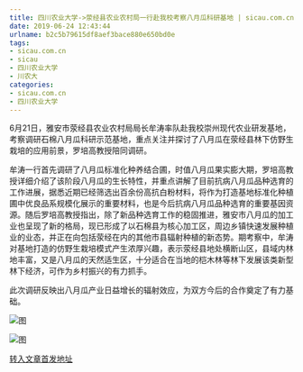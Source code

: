 ```yaml
---
title: 四川农业大学->荥经县农业农村局一行赴我校考察八月瓜科研基地 | sicau.com.cn
date: 2019-06-24 12:43:44
urlname: b2c5b79615df8aef3bace880e650bd0e
tags: 
- sicau.com.cn
- sicau
- 四川农业大学
- 川农大
categories:
- sicau.com.cn
- 四川农业大学
---
```



6月21日，雅安市荥经县农业农村局局长牟涛率队赴我校崇州现代农业研发基地，考察调研石棉八月瓜科研示范基地，重点关注并探讨了八月瓜在荥经县林下仿野生栽培的应用前景，罗培高教授陪同调研。

牟涛一行首先调研了八月瓜标准化种养结合圃，时值八月瓜果实膨大期，罗培高教授详细介绍了该阶段八月瓜的生长特性，并重点讲解了目前抗病八月瓜品种选育的工作进展，据悉近期已经筛选出百余份高抗白粉材料，将作为打造基地标准化种植圃中优良品系规模化展示的重要材料，也是今后抗病八月瓜品种选育的重要基因资源。随后罗培高教授指出，除了新品种选育工作的稳固推进，雅安市八月瓜的加工业也呈现了新的格局，现已形成了以石棉县为核心加工区，周边乡镇快速发展种植业的业态，并正在向包括荥经在内的其他市县辐射种植的新态势。期考察中，牟涛对基地打造的仿野生栽培模式产生浓厚兴趣，表示荥经县地处横断山区，县域内林地丰富，又是八月瓜的天然适生区，十分适合在当地的桤木林等林下发展该类新型林下经济，可作为乡村振兴的有力抓手。

此次调研反映出八月瓜产业日益增长的辐射效应，为双方今后的合作奠定了有力基础。



![图](https://news.sicau.edu.cn/__local/5/DF/24/F2C024BCB01E6FA2DEDD7919887_96D9E190_18107.jpg)

![图](https://news.sicau.edu.cn/__local/3/B6/49/E1BA3CB41DDC3FE1DF174C39870_363C155A_1D767.jpg)

[转入文章首发地址](https://news.sicau.edu.cn/info/1078/52254.htm)